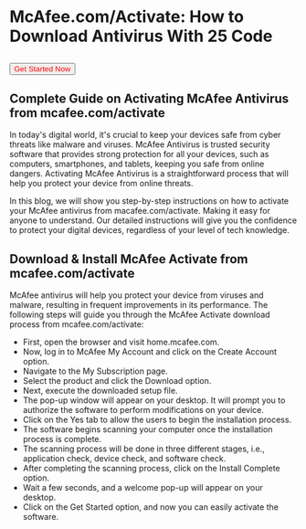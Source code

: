 # McAfee.com/Activate: How to Download Antivirus With 25 Code
## <button style="color:red;">Get Started Now</button>

## Complete Guide on Activating McAfee Antivirus from mcafee.com/activate
In today's digital world, it's crucial to keep your devices safe from cyber threats like malware and viruses. McAfee Antivirus is trusted security software that provides strong protection for all your devices, such as computers, smartphones, and tablets, keeping you safe from online dangers. Activating McAfee Antivirus is a straightforward process that will help you protect your device from online threats. 

In this blog, we will show you step-by-step instructions on how to activate your McAfee antivirus from macafee.com/activate. Making it easy for anyone to understand. Our detailed instructions will give you the confidence to protect your digital devices, regardless of your level of tech knowledge. 

## Download & Install McAfee Activate from mcafee.com/activate 
McAfee antivirus will help you protect your device from viruses and malware, resulting in frequent improvements in its performance. The following steps will guide you through the McAfee Activate download process from mcafee.com/activate:

<ul><li>First, open the browser and visit home.mcafee.com.</li>
<li>Now, log in to McAfee My Account and click on the Create Account option.</li>
<li>Navigate to the My Subscription page.</li>
<li>Select the product and click the Download option.</li>
<li>Next, execute the downloaded setup file.</li>
<li>The pop-up window will appear on your desktop. It will prompt you to authorize the software to perform modifications on your device.</li>
<li>Click on the Yes tab to allow the users to begin the installation process.</li>
<li>The software begins scanning your computer once the installation process is complete.</li>
<li>The scanning process will be done in three different stages, i.e., application check, device check, and software check.</li>
<li>After completing the scanning process, click on the Install Complete option.</li>
<li>Wait a few seconds, and a welcome pop-up will appear on your desktop.</li>
<li>Click on the Get Started option, and now you can easily activate the software.</li></ul>


